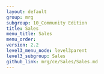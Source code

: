 ```yaml
---
layout: default
group: mrg
subgroup: 10_Community Edition
title: Sales
menu_title: Sales
menu_order:
version: 2.2
level3_menu_node: level3parent
level3_subgroup: Sales
github_link: mrg/ce/Sales/Sales.md
---
```

